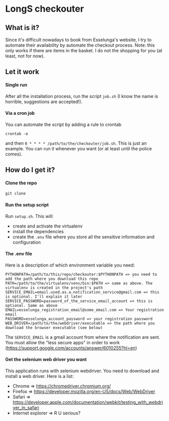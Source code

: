 # LongS checkouter

## What is it?

Since it's difficult nowadays to book from Esselunga's website, I try to automate their availability by automate the checkout process.
Note: this only works if there are items in the basket. I do not the shopping for you (at least, not for now). 

## Let it work

#### Single run
After all the installation process, run the script ```job.sh``` (I know the name is horrible, suggestions are accepted!).
#### Via a cron job
You can automate the script by adding a rule to crontab  

    crontab -e

and then `0 * * * * /path/to/the/checkouter/job.sh`. This is just an example. You can run it whenever you want (or at least until the police comes).

## How do I get it?

#### Clone the repo

    git clone 

#### Run the setup script

Run ```setup.sh```. This will:

   * create and activate the virtualenv
   * install the dependencies
   * create the ``.env`` file where you store all the sensitive information and configuration
   
#### The .env file

Here is a description of which environment variable you need:

    PYTHONPATH=/path/to/this/repo/checkouter:$PYTHONPATH => you need to add the path where you download this repo
    PATH=/path/to/the/virtualenv/venv/bin:$PATH => same as above. The virtualenv is created in the project's path
    SERVICE_EMAIL=email.used.as.a.notification_service@gmail.com => this is optional. I'll explain it later
    SERVICE_PASSWORD=password_of_the_service_email_account => this is optional. Same as above
    EMAIL=esselunga_registration_email@some_email.com => Your registration email
    PASSWORD=esselunga_account_password => your registration password
    WEB_DRIVER=/path/to/the/webdriver/executable => the path where you download the browser executable (see below) 
    
The `SERVICE_EMAIL` is a gmail account from where the notification are sent. You must allow the "less secure apps" in order to work (https://support.google.com/accounts/answer/6010255?hl=en)
   
#### Get the selenium web driver you want

This application runs with selenium webdriver. You need to download and install a web driver. Here is a list:

* Chrome => https://chromedriver.chromium.org/
* Firefox => https://developer.mozilla.org/en-US/docs/Web/WebDriver
* Safari => https://developer.apple.com/documentation/webkit/testing_with_webdriver_in_safari
* Internet explorer => R U serious?